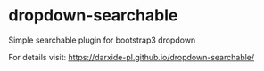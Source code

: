 # dropdown-searchable

Simple searchable plugin for bootstrap3 dropdown

For details visit: https://darxide-pl.github.io/dropdown-searchable/
